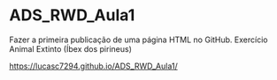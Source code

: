 # ADS_RWD_Aula1
Fazer a primeira publicação de uma página HTML no GitHub. Exercício Animal Extinto (Íbex dos pirineus)

https://lucasc7294.github.io/ADS_RWD_Aula1/
